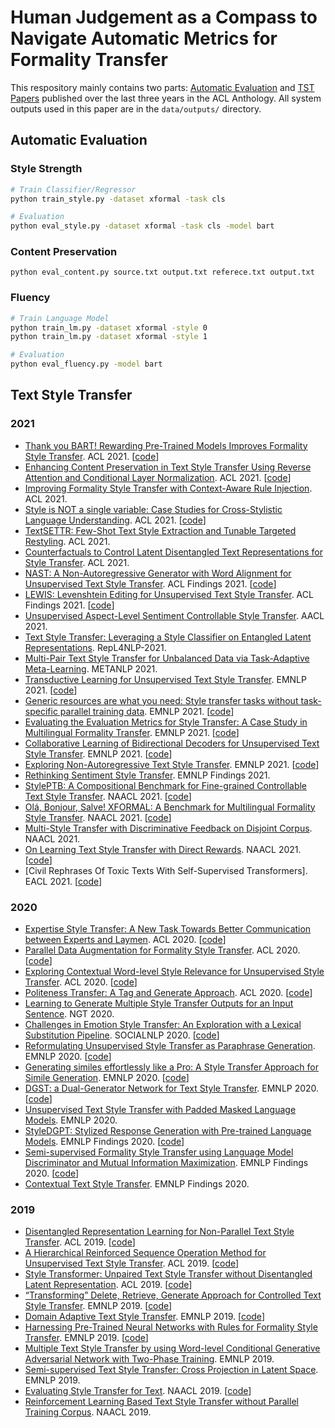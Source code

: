 # Human Judgement as a Compass to Navigate Automatic Metrics for Formality Transfer

This respository mainly contains two parts: [Automatic Evaluation](#start) and [TST Papers](#paper) published 
over the last three years in the ACL Anthology. All system outputs used in this paper are in the `data/outputs/` directory.

## <span id="start">Automatic Evaluation</span>
### Style Strength

```bash
# Train Classifier/Regressor
python train_style.py -dataset xformal -task cls

# Evaluation
python eval_style.py -dataset xformal -task cls -model bart
```

### Content Preservation
```
python eval_content.py source.txt output.txt referece.txt output.txt
```

### Fluency
```bash
# Train Language Model
python train_lm.py -dataset xformal -style 0
python train_lm.py -dataset xformal -style 1

# Evaluation
python eval_fluency.py -model bart 
```

## <span id="paper">Text Style Transfer</span>

### 2021
- [Thank you BART! Rewarding Pre-Trained Models Improves Formality Style Transfer](https://aclanthology.org/2021.acl-short.62/). ACL 2021. [[code](https://github.com/laihuiyuan/pre-trained-formality-transfer)]
- [Enhancing Content Preservation in Text Style Transfer Using Reverse Attention and Conditional Layer Normalization](https://aclanthology.org/2021.acl-long.8/). ACL 2021. [[code](https://github.com/MovingKyu/RACoLN)]
- [Improving Formality Style Transfer with Context-Aware Rule Injection](https://aclanthology.org/2021.acl-long.124/). ACL 2021.
- [Style is NOT a single variable: Case Studies for Cross-Stylistic Language Understanding](https://aclanthology.org/2021.acl-long.185/). ACL 2021. [[code](https://github.com/dykang/xslue)]
- [TextSETTR: Few-Shot Text Style Extraction and Tunable Targeted Restyling](https://aclanthology.org/2021.acl-long.293/). ACL 2021.
- [Counterfactuals to Control Latent Disentangled Text Representations for Style Transfer](https://aclanthology.org/2021.acl-short.7/). ACL 2021.
- [NAST: A Non-Autoregressive Generator with Word Alignment for Unsupervised Text Style Transfer](https://aclanthology.org/2021.findings-acl.138/). ACL Findings 2021. [[code](https://github.com/thu-coai/NAST)]
- [LEWIS: Levenshtein Editing for Unsupervised Text Style Transfer](https://aclanthology.org/2021.findings-acl.344/). ACL Findings 2021. [[code](https://github.com/machelreid/lewis)]
- [Unsupervised Aspect-Level Sentiment Controllable Style Transfer](https://anthology.aclweb.org/2020.aacl-main.33/). AACL 2021.
- [Text Style Transfer: Leveraging a Style Classifier on Entangled Latent Representations](https://aclanthology.org/2021.repl4nlp-1.9/). RepL4NLP-2021.
- [Multi-Pair Text Style Transfer for Unbalanced Data via Task-Adaptive Meta-Learning](https://aclanthology.org/2021.metanlp-1.4/). METANLP 2021.
- [Transductive Learning for Unsupervised Text Style Transfer](https://aclanthology.org/2021.emnlp-main.195/). EMNLP 2021. [[code](https://github.com/xiaofei05/tsst)]
- [Generic resources are what you need: Style transfer tasks without task-specific parallel training data](https://aclanthology.org/2021.emnlp-main.349/). EMNLP 2021. [[code](https://github.com/laihuiyuan/generic-resources-for-tst)]
- [Evaluating the Evaluation Metrics for Style Transfer: A Case Study in Multilingual Formality Transfer](https://aclanthology.org/2021.emnlp-main.100/). EMNLP 2021. [[code](https://github.com/elbria/xformal-fost-meta)]
- [Collaborative Learning of Bidirectional Decoders for Unsupervised Text Style Transfer](https://aclanthology.org/2021.emnlp-main.729/). EMNLP 2021. [[code](https://github.com/sunlight-ym/cbd_style_transfer)]
- [Exploring Non-Autoregressive Text Style Transfer](https://aclanthology.org/2021.emnlp-main.730/). EMNLP 2021. [[code](https://github.com/sunlight-ym/nar_style_transfer)]
- [Rethinking Sentiment Style Transfer](https://aclanthology.org/2021.findings-emnlp.135/). EMNLP Findings 2021.
- [StylePTB: A Compositional Benchmark for Fine-grained Controllable Text Style Transfer](https://aclanthology.org/2021.naacl-main.171/). NAACL 2021. [[code](https://github.com/lvyiwei1/StylePTB)]
- [Olá, Bonjour, Salve! XFORMAL: A Benchmark for Multilingual Formality Style Transfer](https://aclanthology.org/2021.naacl-main.256/). NAACL 2021. [[code](https://github.com/Elbria/xformal-FoST)]
- [Multi-Style Transfer with Discriminative Feedback on Disjoint Corpus](https://aclanthology.org/2021.naacl-main.275/). NAACL 2021.
- [On Learning Text Style Transfer with Direct Rewards](https://aclanthology.org/2021.naacl-main.337/). NAACL 2021. [[code](https://github.com/yixinL7/Direct-Style-Transfer)]
- [Civil Rephrases Of Toxic Texts With Self-Supervised Transformers]. EACL 2021. [[code](https://github.com/LeoLaugier/conditional-auto-encoder-text-to-text-transfer-transformer)]

### 2020
- [Expertise Style Transfer: A New Task Towards Better Communication between Experts and Laymen](https://aclanthology.org/2020.acl-main.100/). ACL 2020. [[code](https://srhthu.github.io/expertise-style-transfer/)]
- [Parallel Data Augmentation for Formality Style Transfer](https://aclanthology.org/2020.acl-main.294/). ACL 2020. [[code](https://github.com/lancopku/Augmented_Data_for_FST)]
- [Exploring Contextual Word-level Style Relevance for Unsupervised Style Transfer](https://aclanthology.org/2020.acl-main.639/). ACL 2020. [[code](https://github.com/PaddlePaddle/Research)]
- [Politeness Transfer: A Tag and Generate Approach](https://aclanthology.org/2020.acl-main.169/). ACL 2020. [[code](https://github.com/tag-and-generate/)]
- [Learning to Generate Multiple Style Transfer Outputs for an Input Sentence](https://aclanthology.org/2020.ngt-1.2/). NGT 2020.
- [Challenges in Emotion Style Transfer: An Exploration with a Lexical Substitution Pipeline](https://aclanthology.org/2020.socialnlp-1.6/). SOCIALNLP 2020. [[code](https://bitbucket.org/st157585/emotion_transfer)]
- [Reformulating Unsupervised Style Transfer as Paraphrase Generation](https://aclanthology.org/2020.emnlp-main.55/). EMNLP 2020. [[code](https://github.com/martiansideofthemoon/style-transfer-paraphrase)]
- [Generating similes effortlessly like a Pro: A Style Transfer Approach for Simile Generation](https://aclanthology.org/2020.emnlp-main.524/). EMNLP 2020. [[code](https://github.com/tuhinjubcse/SimileGeneration-EMNLP2020)]
- [DGST: a Dual-Generator Network for Text Style Transfer](https://aclanthology.org/2020.emnlp-main.578/). EMNLP 2020. [[code](https://xiao.ac/proj/dgst)]
- [Unsupervised Text Style Transfer with Padded Masked Language Models](https://aclanthology.org/2020.emnlp-main.699/). EMNLP 2020.
- [StyleDGPT: Stylized Response Generation with Pre-trained Language Models](https://aclanthology.org/2020.findings-emnlp.140/). EMNLP Findings 2020. [[code](https://github.com/TobeyYang/StyleDGPT)]
- [Semi-supervised Formality Style Transfer using Language Model Discriminator and Mutual Information Maximization](https://aclanthology.org/2020.findings-emnlp.212/). EMNLP Findings 2020. [[code](https://github.com/GT-SALT/FormalityStyleTransfer)]
- [Contextual Text Style Transfer](https://aclanthology.org/2020.findings-emnlp.263/). EMNLP Findings 2020.

### 2019
- [Disentangled Representation Learning for Non-Parallel Text Style Transfer](https://aclanthology.org/P19-1041/). ACL 2019. [[code](https://github.com/vineetjohn/linguistic-style-transfer)]
- [A Hierarchical Reinforced Sequence Operation Method for Unsupervised Text Style Transfer](https://aclanthology.org/P19-1482/). ACL 2019. [[code](https://github.com/ChenWu98/Point-Then-Operate)]
- [Style Transformer: Unpaired Text Style Transfer without Disentangled Latent Representation](https://aclanthology.org/P19-1601/). ACL 2019. [[code](https://github.com/fastnlp/style-transformer)]
- [“Transforming” Delete, Retrieve, Generate Approach for Controlled Text Style Transfer](https://aclanthology.org/D19-1322/). EMNLP 2019. [[code](https://github.com/agaralabs/transformer-drg-style-transfer)]
- [Domain Adaptive Text Style Transfer](https://aclanthology.org/D19-1325/). EMNLP 2019. [[code](https://github.com/cookielee77/DAST)]
- [Harnessing Pre-Trained Neural Networks with Rules for Formality Style Transfer](https://aclanthology.org/D19-1365/). EMNLP 2019. [[code](https://github.com/jimth001/formality_emnlp19)]
- [Multiple Text Style Transfer by using Word-level Conditional Generative Adversarial Network with Two-Phase Training](https://aclanthology.org/D19-1366/). EMNLP 2019. 
- [Semi-supervised Text Style Transfer: Cross Projection in Latent Space](https://aclanthology.org/D19-1499/). EMNLP 2019. 
- [Evaluating Style Transfer for Text](https://aclanthology.org/N19-1049/). NAACL 2019. [[code](https://github.com/passeul/style-transfer-model-evaluation)]
- [Reinforcement Learning Based Text Style Transfer without Parallel Training Corpus](https://aclanthology.org/N19-1320/). NAACL 2019.
